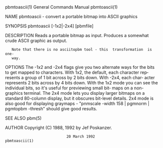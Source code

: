 pbmtoascii(1)              General Commands Manual              pbmtoascii(1)

NAME
       pbmtoascii - convert a portable bitmap into ASCII graphics

SYNOPSIS
       pbmtoascii [-1x2|-2x4] [pbmfile]

DESCRIPTION
       Reads  a  portable  bitmap  as input.  Produces a somewhat crude ASCII
       graphic as output.

       Note that there is no asciitopbm tool - this  transformation  is  one-
       way.

OPTIONS
       The  -1x2  and  -2x4 flags give you two alternate ways for the bits to
       get mapped to characters.  With 1x2, the default, each character  rep‐
       resents a group of 1 bit across by 2 bits down.  With -2x4, each char‐
       acter represents 2 bits across by 4 bits down.  With the 1x2 mode  you
       can  see the individual bits, so it's useful for previewing small bit‐
       maps on a non-graphics terminal.  The 2x4 mode lets you display larger
       bitmaps  on  a  standard  80-column display, but it obscures bit-level
       details.  2x4 mode is also good for displaying  graymaps  -  "pnmscale
       -width 158 | pgmnorm | pgmtopbm -thresh" should give good results.

SEE ALSO
       pbm(5)

AUTHOR
       Copyright (C) 1988, 1992 by Jef Poskanzer.

                                20 March 1992                   pbmtoascii(1)
